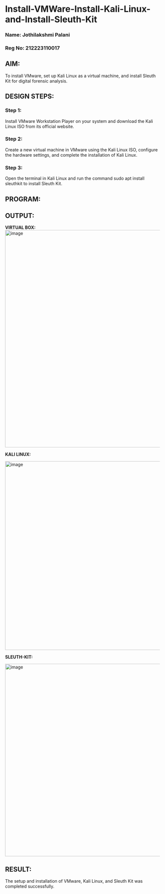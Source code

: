 # Install-VMWare-Install-Kali-Linux-and-Install-Sleuth-Kit
### Name: Jothilakshmi Palani
### Reg No: 212223110017
## AIM:

To install VMware, set up Kali Linux as a virtual machine, and install Sleuth Kit for digital forensic analysis.

## DESIGN STEPS:

### Step 1:

Install VMware Workstation Player on your system and download the Kali Linux ISO from its official website.

### Step 2:

Create a new virtual machine in VMware using the Kali Linux ISO, configure the hardware settings, and complete the installation of Kali Linux.

### Step 3:

Open the terminal in Kali Linux and run the command sudo apt install sleuthkit to install Sleuth Kit.

## PROGRAM:

## OUTPUT:
**VIRTUAL BOX:**
<img width="1194" height="708" alt="image" src="https://github.com/user-attachments/assets/d0c86db6-d65a-4097-9a64-3ce5d724325b" />


**KALI LINUX:**

<img width="1259" height="615" alt="image" src="https://github.com/user-attachments/assets/178874c8-ab27-41fe-81b8-0b1c8fb046cf" />


**SLEUTH-KIT:**

<img width="1261" height="627" alt="image" src="https://github.com/user-attachments/assets/21111585-54f0-45bd-a002-a20b894036be" />

## RESULT:
The setup and installation of VMware, Kali Linux, and Sleuth Kit was completed successfully.
